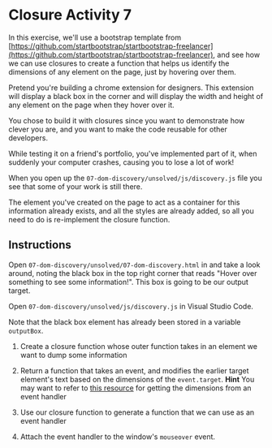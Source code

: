 # Closure Activity 7

In this exercise, we'll use a bootstrap template from [https://github.com/startbootstrap/startbootstrap-freelancer](https://github.com/startbootstrap/startbootstrap-freelancer), and see how we can use closures to create a function that helps us identify the dimensions of any element on the page, just by hovering over them.

Pretend you're building a chrome extension for designers. This extension will display a black box in the corner and will display the width and height of any element on the page when they hover over it.

You chose to build it with closures since you want to demonstrate how clever you are, and you want to make the code reusable for other developers.

While testing it on a friend's portfolio, you've implemented part of it, when suddenly your computer crashes, causing you to lose a lot of work!

When you open up the `07-dom-discovery/unsolved/js/discovery.js` file you see that some of your work is still there.

The element you've created on the page to act as a container for this information already exists, and all the styles are already added, so all you need to do is re-implement the closure function.

## Instructions

Open `07-dom-discovery/unsolved/07-dom-discovery.html` in and take a look around, noting the black box in the top right corner that reads "Hover over something to see some information!". This box is going to be our output target.

Open `07-dom-discovery/unsolved/js/discovery.js` in Visual Studio Code.

Note that the black box element has already been stored in a variable `outputBox`.

1. Create a closure function whose outer function takes in an element we want to dump some information

2. Return a function that takes an event, and modifies the earlier target element's text based on the dimensions of the `event.target`. **Hint** You may want to refer to [this resource](https://www.javascripttutorial.net/javascript-dom/javascript-width-height/) for getting the dimensions from an event handler

3. Use our closure function to generate a function that we can use as an event handler

4. Attach the event handler to the window's `mouseover` event.
